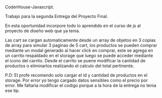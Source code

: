 CoderHouse-Javascript.

Trabajo para la segunda Entrega del Proyecto Final.

En esta oportunidad incorpore todo lo aprendido en el curso de js al proyecto de diseño web que ya tenia.

Las cart se cargan automaticamente desde un array de objetos en 3 copias de array para simular 3 paginas de 5 cart, los productos se pueden comprar mediante un modal generado al hacer click en comprar, este se agrega en un carrito respaldado en el storage que luego se puede acceder mediante el icono del carrito. 
Desde el carrito se puene modificar la cantidad de productos o eliminarlos realizando el calculo del total pertinente.

P.D: El profe recomendo solo cargar el id y cantidad de productos en el storage. Por error yo tengo cargado datos sensibles como el precio por error. Me faltaria modificar el codigo porque a la hora de la entrega no tenia ese tip.